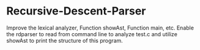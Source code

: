 # Recursive-Descent-Parser

Improve the lexical analyzer, Function showAst, Function main, etc. Enable the rdparser to read from command line to analyze test.c and utilize showAst to print the structure of this program.
